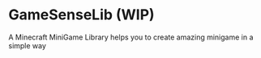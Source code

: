 # GameSenseLib (WIP)

A Minecraft MiniGame Library helps you to create amazing minigame in a simple way